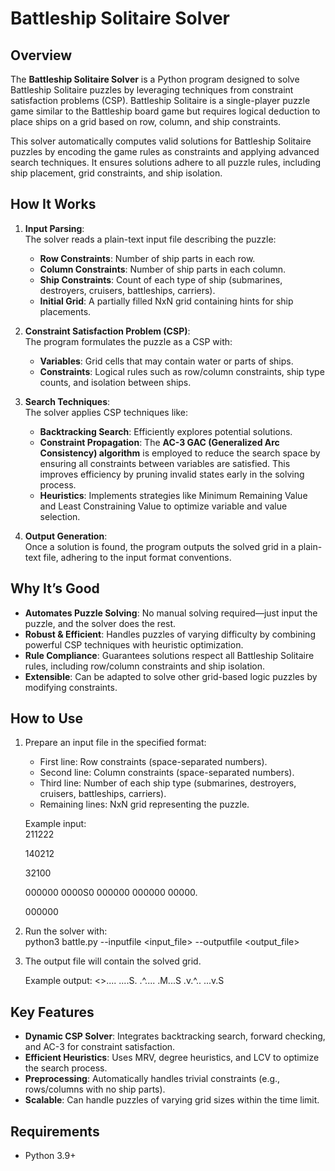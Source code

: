 # Battleship Solitaire Solver

## Overview  
The **Battleship Solitaire Solver** is a Python program designed to solve Battleship Solitaire puzzles by leveraging techniques from constraint satisfaction problems (CSP). Battleship Solitaire is a single-player puzzle game similar to the Battleship board game but requires logical deduction to place ships on a grid based on row, column, and ship constraints.

This solver automatically computes valid solutions for Battleship Solitaire puzzles by encoding the game rules as constraints and applying advanced search techniques. It ensures solutions adhere to all puzzle rules, including ship placement, grid constraints, and ship isolation.

## How It Works  
1. **Input Parsing**:  
   The solver reads a plain-text input file describing the puzzle:
   - **Row Constraints**: Number of ship parts in each row.
   - **Column Constraints**: Number of ship parts in each column.
   - **Ship Constraints**: Count of each type of ship (submarines, destroyers, cruisers, battleships, carriers).
   - **Initial Grid**: A partially filled NxN grid containing hints for ship placements.

2. **Constraint Satisfaction Problem (CSP)**:  
   The program formulates the puzzle as a CSP with:
   - **Variables**: Grid cells that may contain water or parts of ships.
   - **Constraints**: Logical rules such as row/column constraints, ship type counts, and isolation between ships.

3. **Search Techniques**:  
   The solver applies CSP techniques like:
   - **Backtracking Search**: Efficiently explores potential solutions.
   - **Constraint Propagation**: The **AC-3 GAC (Generalized Arc Consistency) algorithm** is employed to reduce the search space by ensuring all constraints between variables are satisfied. This improves efficiency by pruning invalid states early in the solving process.
   - **Heuristics**: Implements strategies like Minimum Remaining Value and Least Constraining Value to optimize variable and value selection.

4. **Output Generation**:  
   Once a solution is found, the program outputs the solved grid in a plain-text file, adhering to the input format conventions.

## Why It’s Good  
- **Automates Puzzle Solving**: No manual solving required—just input the puzzle, and the solver does the rest.  
- **Robust & Efficient**: Handles puzzles of varying difficulty by combining powerful CSP techniques with heuristic optimization.  
- **Rule Compliance**: Guarantees solutions respect all Battleship Solitaire rules, including row/column constraints and ship isolation.  
- **Extensible**: Can be adapted to solve other grid-based logic puzzles by modifying constraints.  

## How to Use  
1. Prepare an input file in the specified format:
   - First line: Row constraints (space-separated numbers).  
   - Second line: Column constraints (space-separated numbers).  
   - Third line: Number of each ship type (submarines, destroyers, cruisers, battleships, carriers).  
   - Remaining lines: NxN grid representing the puzzle.  

   Example input:  
    211222
   
    140212
   
    32100
   
    000000
    0000S0
    000000
    000000
    00000.    

    000000   

3. Run the solver with:  
    python3 battle.py --inputfile <input_file> --outputfile <output_file>

4. The output file will contain the solved grid.

    Example output:
       <>....
       ....S.
       .^....
       .M...S
       .v.^..
       ...v.S

## Key Features  
- **Dynamic CSP Solver**: Integrates backtracking search, forward checking, and AC-3 for constraint satisfaction.  
- **Efficient Heuristics**: Uses MRV, degree heuristics, and LCV to optimize the search process.  
- **Preprocessing**: Automatically handles trivial constraints (e.g., rows/columns with no ship parts).  
- **Scalable**: Can handle puzzles of varying grid sizes within the time limit.  

## Requirements  
- Python 3.9+   
